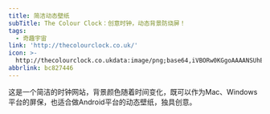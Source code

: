 ```yaml
---
title: 简洁动态壁纸
subTitle: The Colour Clock：创意时钟，动态背景防烧屏！
tags:
  - 奇趣宇宙
link: 'http://thecolourclock.co.uk/'
icon: >-
  http://thecolourclock.co.ukdata:image/png;base64,iVBORw0KGgoAAAANSUhEUgAAAAEAAAABCAIAAACQd1PeAAAADElEQVQI12P4//8/AAX+Av7czFnnAAAAAElFTkSuQmCC
abbrlink: bc827446
---
```


这是一个简洁的时钟网站，背景颜色随着时间变化，既可以作为Mac、Windows平台的屏保，也适合做Android平台的动态壁纸，独具创意。